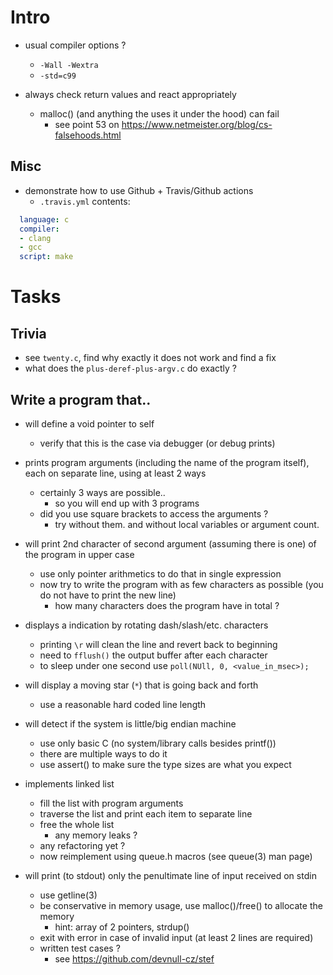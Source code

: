 # Intro

- usual compiler options ?
  - `-Wall -Wextra`
  - `-std=c99`

- always check return values and react appropriately
  - malloc() (and anything the uses it under the hood) can fail
    - see point 53 on https://www.netmeister.org/blog/cs-falsehoods.html


## Misc

- demonstrate how to use Github + Travis/Github actions
  - `.travis.yml` contents:
```yml
  language: c
  compiler:
  - clang
  - gcc
  script: make
```

# Tasks

## Trivia

- see `twenty.c`, find why exactly it does not work and find a fix
- what does the `plus-deref-plus-argv.c` do exactly ?

## Write a program that..

- will define a void pointer to self
  - verify that this is the case via debugger (or debug prints)

- prints program arguments (including the name of the program itself),
  each on separate line, using at least 2 ways
  - certainly 3 ways are possible..
    - so you will end up with 3 programs
  - did you use square brackets to access the arguments ?
    - try without them. and without local variables or argument count.

- will print 2nd character of second argument (assuming there is one)
  of the program in upper case
  - use only pointer arithmetics to do that in single expression
  - now try to write the program with as few characters as possible (you do not have to print the new line)
    - how many characters does the program have in total ?

- displays a indication by rotating dash/slash/etc. characters
  - printing `\r` will clean the line and revert back to beginning
  - need to `fflush()` the output buffer after each character
  - to sleep under one second use `poll(NUll, 0, <value_in_msec>);`

- will display a moving star (`*`) that is going back and forth
  - use a reasonable hard coded line length

- will detect if the system is little/big endian machine
  - use only basic C (no system/library calls besides printf())
  - there are multiple ways to do it
  - use assert() to make sure the type sizes are what you expect

- implements linked list
  - fill the list with program arguments
  - traverse the list and print each item to separate line
  - free the whole list
    - any memory leaks ?
  - any refactoring yet ?
  - now reimplement using queue.h macros (see queue(3) man page)

- will print (to stdout) only the penultimate line of input received on stdin
  - use getline(3)
  - be conservative in memory usage, use malloc()/free() to allocate the memory
    - hint: array of 2 pointers, strdup()
  - exit with error in case of invalid input (at least 2 lines are required)
  - written test cases ?
    - see https://github.com/devnull-cz/stef

